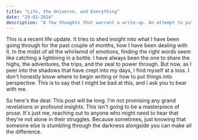 ```yaml
---
title: "Life, the Universe, and Everything"
date: "29-02-2024"
description: "A few thoughts that warrant a write-up. An attempt to put into words the emotional state of the past few months. A life update, if you will." 
---
```


This is a recent life update. It tries to shed insight into what I have been going through for the past couple of months, how I have been dealing with it. In the midst of all the whirlwind of emotions, finding the right words seem like catching a lightining in a bottle. I have always been the one to share the highs, the adventures, the trips, and the zeal to power through. But now, as I peer into the shadows that have crept into my days, I find myself at a loss. I don't honestly know where to begin writing or how to put things into perspective. This is to say that I might be bad at this, and I ask you to bear with me.

So here's the deal: This post will be long. I'm not promising any grand revelations or profound insights. This isn't going to be a masterpiece of prose. It's just me, reaching out to anyone who might need to hear that they're not alone in their struggles. Because sometimes, just knowing that someone else is stumbling through the darkness alongside you can make all the difference.

